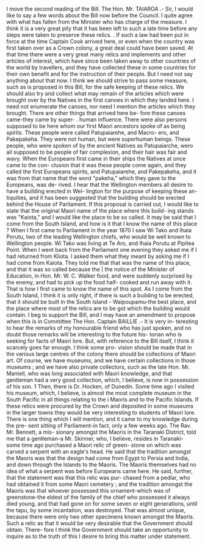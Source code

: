 I move the second reading of the Bill. The Hon. Mr. TAIAROA .- Sir, I would like to say a few words about the Bill now before the Council. I quite agree with what has fallen from the Minister who has charge of the measure. I think it is a very great pity that it has been left to such a late time before any steps were taken to preserve these relics. . If such a law had been put in force at the time Captain Cook arrived here, or even when the country was first taken over as a Crown colony, a great deal could have been saved. At that time there were a very great many relics and implements and other articles of interest, which have since been taken away to other countries of the world by travellers, and they have collected these in some countries for their own benefit and for the instruction of their people. But I need not say anything about that now. I think we should strive to pass some measure, such as is proposed in this Bill, for the safe keeping of these relics. We should also try and collect what may remain of the articles which were brought over by the Natives in the first canoes in which they landed here. I need not enumerate the canoes, nor need I mention the articles which they brought. There are other things that arrived here be- fore these canoes came-they came by super- . human influence. There were also persons supposed to be here whom our first Maori ancestors spoke of as being spirits. These people were called Patupaiarehe, and Macro- ero, and Pakepakeha. They were not human, but were superhuman beings. These people, who were spoken of by the ancient Natives as Patupaiarche, wero all supposed to be people of fair complexion, and their hair was fair and wavy. When the Europeans first came in their ships the Natives at once came to the con- clusion that it was these people come again, and they called the first Europeans spirits, and Patupaiarehe, and Pakepakeha, and it was from that name that the word "pakeha," which they gave to the Europeans, was de- rived. I hear that the Wellington members all desire to have a building erected in Wel- lington for the purpose of keeping these an- tiquities, and it has been suggested that the building should be erected behind the House of Parliament. If this proposal is carried out, I would like to state that the original Maori name of the place where this build- ing stands was "Kaiota," and I would like the place to be so called. It may be said that I come from the South Island, and how is it that I know the name of this place ? When I first came to Parliament in the year 1870 I saw Wi Tako and Ihaia Porutu, two of the leading Wellington chiefs, who would be well known to Wellington people. Wi Tako was living at Te Aro, and Ihaia Porutu at Pipitea Point. When I went back from the Parliament one evening they asked me if I had returned from Kliota. I asked them what they meant by asking me if I had come from Kaiota. They told me that that was the name of this place, and that it was so called because the | the notice of the Minister of Education, in Hon. Mr. W. C. Walker food, and were suddenly surprised by the enemy, and had to pick up the food half- cooked and run away with it. That is how I first came to know the name of this spot. As I come from the South Island, I think it is only right, if there is such a building to be erected, that it should be built in the South Island - Waipoupamu-the best place, and the place where most of the relics are to be got which the building would contain. I beg to support the Bill, and I may have an amendment to <!-- PageHeader="1" --> propose when this is in Committee The Hon. Captain BAILLIE .- It is very in- teresting to hear the remarks of my honourable friend who has just spoken, and no doubt those remarks will be interesting to the future his- torian who is seeking for facts of Maori lore. But, with reference to the Bill itself, I think it scarcely goes far enough. I think some pro- vision should be made that in the various large centres of the colony there should be collections of Maori art. Of course, we have museums, and we have certain collections in those museums ; and we have also private collectors, such as the late Hon. Mr. Mantell, who was long associated with Maori knowledge, and that gentleman had a very good collection, which, I believe, is now in possession of his son. 1 Then, there is Dr. Hocken, of Dunedin. Some time ago I visited his museum, which, I believe, is almost the most complete museum in the South Pacific in all things relating to the i Maoris and to the Pacific Islands. If these relics were procured by the Crown and deposited in some museums in the larger towns they would be very interesting to students of Maori lore. There is one thing which I will mention, and it came to my knowledge during the pre- sent sitting of Parliament-in fact, only a few weeks ago. The Rav. Mr. Bennett, a mis- sionary amongst the Maoris in the Taranaki District, told me that a gentleman-a Mr. Skinner, who, I believe, resides in Taranaki- some time ago purchased a Maori relic of green- stone on which was carved a serpent with an eagle's head. He said that the tradition amongst the Maoris was that the design had come from Egypt to Persia and India, and down through the Islands to the Maoris. The Maoris themselves had no idea of what a serpent was before Europeans came here. He said, further, that the statement was that this relic was pur- chased from a pedlar, who had obtained it from some Maori cemetery ; and the tradition amongst the Maoris was that whoever possessed this ornament-which was of greenstone-the eldest of the family of the chief who possessed it always died young, and that had gone on for some seven or eight generations, until the tapu, by some incantation, was destroyed. That was almost unique, because there were only two other specimens known amongst the Maoris. Such a relic as that it would be very desirable that the Government should obtain. There- fore I think the Government should take an opportunity to inquire as to the truth of this I desire to bring this matter under statement. 